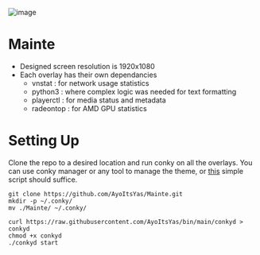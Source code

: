 ![image](https://github.com/AyoItsYas/Mainte/assets/50617221/0765d23c-6d3e-4fab-936d-982f28d6c732)

# Mainte

- Designed screen resolution is 1920x1080
- Each overlay has their own dependancies
  - vnstat    : for network usage statistics
  - python3   : where complex logic was needed for text formatting
  - playerctl : for media status and metadata
  - radeontop : for AMD GPU statistics

# Setting Up

Clone the repo to a desired location and run conky on all the overlays. You can use conky manager or any tool to manage the theme, or [this](https://github.com/AyoItsYas/bin/blob/main/conkyd) simple script should suffice.

```
git clone https://github.com/AyoItsYas/Mainte.git
mkdir -p ~/.conky/
mv ./Mainte/ ~/.conky/

curl https://raw.githubusercontent.com/AyoItsYas/bin/main/conkyd > conkyd
chmod +x conkyd
./conkyd start
```
